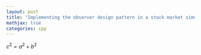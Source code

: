 ```yaml
---
layout: post
title: "Implementing the observer design pattern in a stock market simulation"
mathjax: true
categories: cpp 
---
```



$c^2 = a^2 + b^2$
